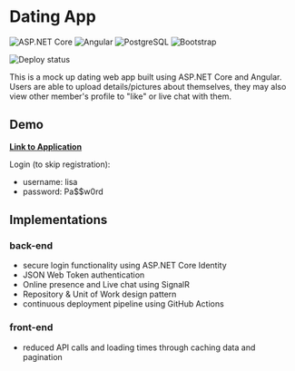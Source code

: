 # Dating App

![ASP.NET Core](https://img.shields.io/badge/.NET-5C2D91?style=for-the-badge&logo=.net&logoColor=white)
![Angular](https://img.shields.io/badge/Angular-DD0031?style=for-the-badge&logo=angular&logoColor=white)
![PostgreSQL](https://img.shields.io/badge/PostgreSQL-316192?style=for-the-badge&logo=postgresql&logoColor=white)
![Bootstrap](https://img.shields.io/badge/Bootstrap-563D7C?style=for-the-badge&logo=bootstrap&logoColor=white)

![Deploy status](https://github.com/kebha/da/actions/workflows/docker-push.yml/badge.svg)

This is a mock up dating web app built using ASP.NET Core and Angular. Users are able to upload details/pictures about themselves, they may also view other member's profile to "like" or live chat with them.

## Demo

**[Link to Application](https://da-dating-app.fly.dev/)**

Login (to skip registration):

- username: lisa
- password: Pa$$w0rd

## Implementations

### back-end

- secure login functionality using ASP.NET Core Identity
- JSON Web Token authentication
- Online presence and Live chat using SignalR
- Repository & Unit of Work design pattern
- continuous deployment pipeline using GitHub Actions

### front-end

- reduced API calls and loading times through caching data and pagination
